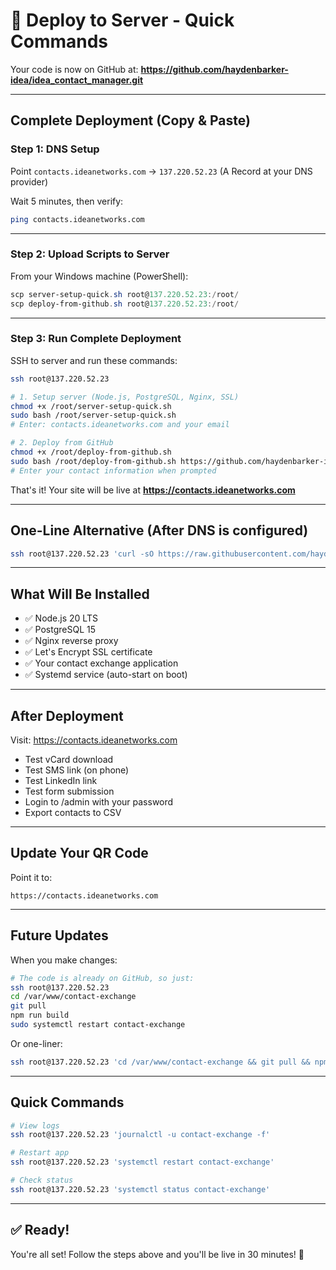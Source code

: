 # 🚀 Deploy to Server - Quick Commands

Your code is now on GitHub at:
**https://github.com/haydenbarker-idea/idea_contact_manager.git**

---

## Complete Deployment (Copy & Paste)

### Step 1: DNS Setup
Point `contacts.ideanetworks.com` → `137.220.52.23` (A Record at your DNS provider)

Wait 5 minutes, then verify:
```bash
ping contacts.ideanetworks.com
```

---

### Step 2: Upload Scripts to Server
From your Windows machine (PowerShell):
```powershell
scp server-setup-quick.sh root@137.220.52.23:/root/
scp deploy-from-github.sh root@137.220.52.23:/root/
```

---

### Step 3: Run Complete Deployment
SSH to server and run these commands:

```bash
ssh root@137.220.52.23

# 1. Setup server (Node.js, PostgreSQL, Nginx, SSL)
chmod +x /root/server-setup-quick.sh
sudo bash /root/server-setup-quick.sh
# Enter: contacts.ideanetworks.com and your email

# 2. Deploy from GitHub
chmod +x /root/deploy-from-github.sh
sudo bash /root/deploy-from-github.sh https://github.com/haydenbarker-idea/idea_contact_manager.git
# Enter your contact information when prompted
```

That's it! Your site will be live at **https://contacts.ideanetworks.com**

---

## One-Line Alternative (After DNS is configured)

```bash
ssh root@137.220.52.23 'curl -sO https://raw.githubusercontent.com/haydenbarker-idea/idea_contact_manager/main/server-setup-quick.sh && curl -sO https://raw.githubusercontent.com/haydenbarker-idea/idea_contact_manager/main/deploy-from-github.sh && chmod +x *.sh && bash server-setup-quick.sh'
```

---

## What Will Be Installed

- ✅ Node.js 20 LTS
- ✅ PostgreSQL 15
- ✅ Nginx reverse proxy
- ✅ Let's Encrypt SSL certificate
- ✅ Your contact exchange application
- ✅ Systemd service (auto-start on boot)

---

## After Deployment

Visit: https://contacts.ideanetworks.com
- Test vCard download
- Test SMS link (on phone)
- Test LinkedIn link
- Test form submission
- Login to /admin with your password
- Export contacts to CSV

---

## Update Your QR Code

Point it to:
```
https://contacts.ideanetworks.com
```

---

## Future Updates

When you make changes:

```bash
# The code is already on GitHub, so just:
ssh root@137.220.52.23
cd /var/www/contact-exchange
git pull
npm run build
sudo systemctl restart contact-exchange
```

Or one-liner:
```bash
ssh root@137.220.52.23 'cd /var/www/contact-exchange && git pull && npm run build && sudo systemctl restart contact-exchange'
```

---

## Quick Commands

```bash
# View logs
ssh root@137.220.52.23 'journalctl -u contact-exchange -f'

# Restart app
ssh root@137.220.52.23 'systemctl restart contact-exchange'

# Check status
ssh root@137.220.52.23 'systemctl status contact-exchange'
```

---

## ✅ Ready!

You're all set! Follow the steps above and you'll be live in 30 minutes! 🎉

